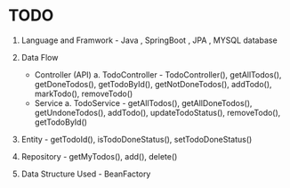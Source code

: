# TODO

1. Language and Framwork - Java , SpringBoot , JPA , MYSQL database
   
2. Data Flow
   - Controller (API)
     a. TodoController - TodoController(), getAllTodos(), getDoneTodos(), getTodoById(), getNotDoneTodos(), addTodo(), markTodo(), removeTodo()
   - Service
     a. TodoService - getAllTodos(), getAllDoneTodos(), getUndoneTodos(), addTodo(), updateTodoStatus(), removeTodo(), getTodoById()

3. Entity - getTodoId(), isTodoDoneStatus(), setTodoDoneStatus()

4. Repository - getMyTodos(), add(), delete()

5. Data Structure Used - BeanFactory
